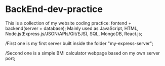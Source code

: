 # BackEnd-dev-practice
This is a collection of my website coding practice: fontend + backend(server + database);
Mainly used as JavaScript, HTML, Node.js(Express.js/JSON/APIs/Git/EJS), SQL, MongoDB, React.js;

/First one is my first server built inside the folder "my-express-server";

/Second one is a simple BMI calculator webpage based on my own server port;


